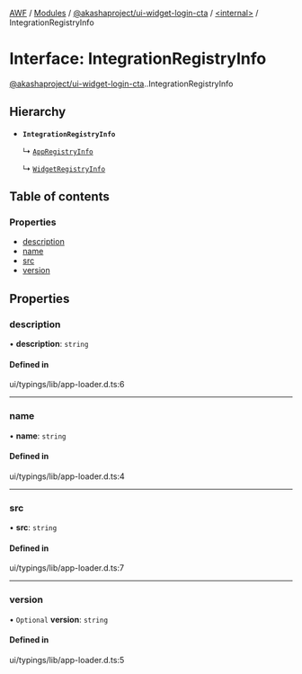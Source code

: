 [AWF](../README.md) / [Modules](../modules.md) / [@akashaproject/ui-widget-login-cta](../modules/akashaproject_ui_widget_login_cta.md) / [<internal\>](../modules/akashaproject_ui_widget_login_cta._internal_.md) / IntegrationRegistryInfo

# Interface: IntegrationRegistryInfo

[@akashaproject/ui-widget-login-cta](../modules/akashaproject_ui_widget_login_cta.md).[<internal>](../modules/akashaproject_ui_widget_login_cta._internal_.md).IntegrationRegistryInfo

## Hierarchy

- **`IntegrationRegistryInfo`**

  ↳ [`AppRegistryInfo`](akashaproject_ui_widget_login_cta._internal_.AppRegistryInfo.md)

  ↳ [`WidgetRegistryInfo`](akashaproject_ui_widget_login_cta._internal_.WidgetRegistryInfo.md)

## Table of contents

### Properties

- [description](akashaproject_ui_widget_login_cta._internal_.IntegrationRegistryInfo.md#description)
- [name](akashaproject_ui_widget_login_cta._internal_.IntegrationRegistryInfo.md#name)
- [src](akashaproject_ui_widget_login_cta._internal_.IntegrationRegistryInfo.md#src)
- [version](akashaproject_ui_widget_login_cta._internal_.IntegrationRegistryInfo.md#version)

## Properties

### description

• **description**: `string`

#### Defined in

ui/typings/lib/app-loader.d.ts:6

___

### name

• **name**: `string`

#### Defined in

ui/typings/lib/app-loader.d.ts:4

___

### src

• **src**: `string`

#### Defined in

ui/typings/lib/app-loader.d.ts:7

___

### version

• `Optional` **version**: `string`

#### Defined in

ui/typings/lib/app-loader.d.ts:5
